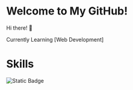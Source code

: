 # Welcome to My GitHub!

Hi there! 👋

Currently Learning [Web Development]
# Skills
![Static Badge](https://img.shields.io/badge/Python-3670A0?logo=Python&logoColor=ffdd54)

